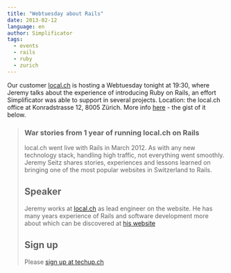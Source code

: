 ```yaml
---
title: "Webtuesday about Rails"
date: 2013-02-12
language: en
author: Simplificator
tags:
  - events
  - rails
  - ruby
  - zurich
---
```


Our customer [local.ch](http://local.ch) is hosting a Webtuesday tonight at 19:30, where Jeremy talks about the experience of introducing Ruby on Rails, an effort Simplificator was able to support in several projects. Location: the local.ch office at Konradstrasse 12, 8005 Zürich. More info [here](http://webtuesday.ch/meetings/20130212/) - the gist of it below.

> ### War stories from 1 year of running local.ch on Rails
> 
> local.ch went live with Rails in March 2012. As with any new technology stack, handling high traffic, not everything went smoothly. Jeremy Seitz shares stories, experiences and lessons learned on bringing one of the most popular websites in Switzerland to Rails.
> 
> ## Speaker
> 
> Jeremy works at [local.ch](http://www.local.ch/) as lead engineer on the website. He has many years experience of Rails and software development more about which can be discovered at [his website](http://somebox.com/jeremy/)
> 
> ## Sign up
> 
> Please [sign up at techup.ch](http://techup.ch/964/webtuesday-war-stories-from-1-year-of-running-local-ch-on-rails)

